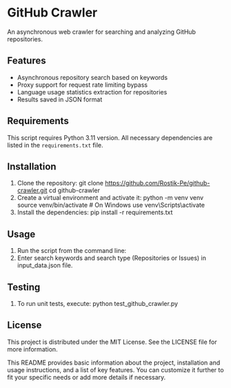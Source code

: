 # GitHub Crawler

An asynchronous web crawler for searching and analyzing GitHub repositories.

## Features

- Asynchronous repository search based on keywords
- Proxy support for request rate limiting bypass
- Language usage statistics extraction for repositories
- Results saved in JSON format

## Requirements

This script requires Python 3.11 version. All necessary dependencies are listed in the `requirements.txt` file.

## Installation

1. Clone the repository:
  git clone https://github.com/Rostik-Pe/github-crawler.git
  cd github-crawler
2. Create a virtual environment and activate it:
  python -m venv venv
  source venv/bin/activate  # On Windows use venv\Scripts\activate
3. Install the dependencies:
   pip install -r requirements.txt

## Usage

1. Run the script from the command line:
2. Enter search keywords and search type (Repositories or Issues) in input_data.json file.

## Testing
1. To run unit tests, execute:
  python test_github_crawler.py

## License
This project is distributed under the MIT License. See the LICENSE file for more information.

This README provides basic information about the project, installation and usage instructions, and a list of key features. You can customize it further to fit your specific needs or add more details if necessary.
